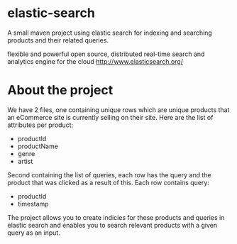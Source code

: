 elastic-search
==============
A small maven project using elastic search for indexing and searching products and their related queries.

flexible and powerful open source, distributed real-time search and analytics engine for the cloud
http://www.elasticsearch.org/

About the project
=================

We have 2 files, one containing unique rows which are unique products that an eCommerce site is currently selling on their site.
Here are the list of attributes per product:

- productId
- productName
- genre
- artist

Second containing the list of queries, each row has the query and the product that was clicked as a result of this. Each row contains 
query:

- productId
- timestamp


The project allows you to create indicies for these products and queries in elastic search and enables you to search relevant products with a given query as an input.
